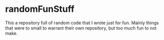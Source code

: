 # randomFunStuff

This a repository full of random code that I wrote just for fun. Mainly things that were to small to warrant their own repository, but too much fun to not make.
